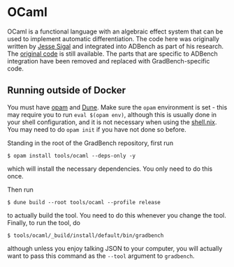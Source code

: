 # OCaml

OCaml is a functional language with an algebraic effect system that
can be used to implement automatic differentiation. The code here was
originally written by [Jesse Sigal][] and integrated into ADBench as
part of his research. The [original code][] is still available. The
parts that are specific to ADBench integration have been removed and
replaced with GradBench-specific code.

[Jesse Sigal]: https://www.jsigal.com/
[original code]: https://github.com/jasigal/ADBench/tree/b98752f96a3b785e07ff6991853dc1073e6bf075/src/ocaml

## Running outside of Docker

You must have [opam][] and [Dune][]. Make sure the `opam` environment
is set - this may require you to run `eval $(opam env)`, although this
is usually done in your shell configuration, and it is not necessary
when using the [shell.nix](../../shell.nix). You may need to do `opam
init` if you have not done so before.

Standing in the root of the GradBench repository, first run

```
$ opam install tools/ocaml --deps-only -y
```

which will install the necessary dependencies. You only need to do
this once.

Then run

```
$ dune build --root tools/ocaml --profile release
```

to actually build the tool. You need to do this whenever you change
the tool. Finally, to run the tool, do

```
$ tools/ocaml/_build/install/default/bin/gradbench
```

although unless you enjoy talking JSON to your computer, you will
actually want to pass this command as the `--tool` argument to
`gradbench`.

[opam]: https://opam.ocaml.org/
[Dune]: https://dune.build/
